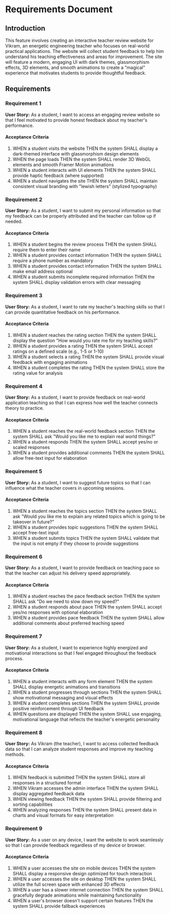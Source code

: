 # Requirements Document

## Introduction

This feature involves creating an interactive teacher review website for Vikram, an energetic engineering teacher who focuses on real-world practical applications. The website will collect student feedback to help him understand his teaching effectiveness and areas for improvement. The site will feature a modern, engaging UI with dark themes, glassmorphism effects, 3D elements, and smooth animations to create a "magical" experience that motivates students to provide thoughtful feedback.

## Requirements

### Requirement 1

**User Story:** As a student, I want to access an engaging review website so that I feel motivated to provide honest feedback about my teacher's performance.

#### Acceptance Criteria

1. WHEN a student visits the website THEN the system SHALL display a dark-themed interface with glassmorphism design elements
2. WHEN the page loads THEN the system SHALL render 3D WebGL elements and smooth Framer Motion animations
3. WHEN a student interacts with UI elements THEN the system SHALL provide haptic feedback (where supported)
4. WHEN a student navigates the site THEN the system SHALL maintain consistent visual branding with "lewish letters" (stylized typography)

### Requirement 2

**User Story:** As a student, I want to submit my personal information so that my feedback can be properly attributed and the teacher can follow up if needed.

#### Acceptance Criteria

1. WHEN a student begins the review process THEN the system SHALL require them to enter their name
2. WHEN a student provides contact information THEN the system SHALL require a phone number as mandatory
3. WHEN a student provides contact information THEN the system SHALL make email address optional
4. WHEN a student submits incomplete required information THEN the system SHALL display validation errors with clear messaging

### Requirement 3

**User Story:** As a student, I want to rate my teacher's teaching skills so that I can provide quantitative feedback on his performance.

#### Acceptance Criteria

1. WHEN a student reaches the rating section THEN the system SHALL display the question "How would you rate me for my teaching skills?"
2. WHEN a student provides a rating THEN the system SHALL accept ratings on a defined scale (e.g., 1-5 or 1-10)
3. WHEN a student selects a rating THEN the system SHALL provide visual feedback with engaging animations
4. WHEN a student completes the rating THEN the system SHALL store the rating value for analysis

### Requirement 4

**User Story:** As a student, I want to provide feedback on real-world application teaching so that I can express how well the teacher connects theory to practice.

#### Acceptance Criteria

1. WHEN a student reaches the real-world feedback section THEN the system SHALL ask "Would you like me to explain real world things?"
2. WHEN a student responds THEN the system SHALL accept yes/no or scaled responses
3. WHEN a student provides additional comments THEN the system SHALL allow free-text input for elaboration

### Requirement 5

**User Story:** As a student, I want to suggest future topics so that I can influence what the teacher covers in upcoming sessions.

#### Acceptance Criteria

1. WHEN a student reaches the topics section THEN the system SHALL ask "Would you like me to explain any related topics which is going to be takeover in future?"
2. WHEN a student provides topic suggestions THEN the system SHALL accept free-text input
3. WHEN a student submits topics THEN the system SHALL validate that the input is not empty if they choose to provide suggestions

### Requirement 6

**User Story:** As a student, I want to provide feedback on teaching pace so that the teacher can adjust his delivery speed appropriately.

#### Acceptance Criteria

1. WHEN a student reaches the pace feedback section THEN the system SHALL ask "Do we need to slow down my speed?"
2. WHEN a student responds about pace THEN the system SHALL accept yes/no responses with optional elaboration
3. WHEN a student provides pace feedback THEN the system SHALL allow additional comments about preferred teaching speed

### Requirement 7

**User Story:** As a student, I want to experience highly energized and motivational interactions so that I feel engaged throughout the feedback process.

#### Acceptance Criteria

1. WHEN a student interacts with any form element THEN the system SHALL display energetic animations and transitions
2. WHEN a student progresses through sections THEN the system SHALL show motivational messaging and visual effects
3. WHEN a student completes sections THEN the system SHALL provide positive reinforcement through UI feedback
4. WHEN questions are displayed THEN the system SHALL use engaging, motivational language that reflects the teacher's energetic personality

### Requirement 8

**User Story:** As Vikram (the teacher), I want to access collected feedback data so that I can analyze student responses and improve my teaching methods.

#### Acceptance Criteria

1. WHEN feedback is submitted THEN the system SHALL store all responses in a structured format
2. WHEN Vikram accesses the admin interface THEN the system SHALL display aggregated feedback data
3. WHEN viewing feedback THEN the system SHALL provide filtering and sorting capabilities
4. WHEN analyzing responses THEN the system SHALL present data in charts and visual formats for easy interpretation

### Requirement 9

**User Story:** As a user on any device, I want the website to work seamlessly so that I can provide feedback regardless of my device or browser.

#### Acceptance Criteria

1. WHEN a user accesses the site on mobile devices THEN the system SHALL display a responsive design optimized for touch interaction
2. WHEN a user accesses the site on desktop THEN the system SHALL utilize the full screen space with enhanced 3D effects
3. WHEN a user has a slower internet connection THEN the system SHALL gracefully degrade animations while maintaining functionality
4. WHEN a user's browser doesn't support certain features THEN the system SHALL provide fallback experiences